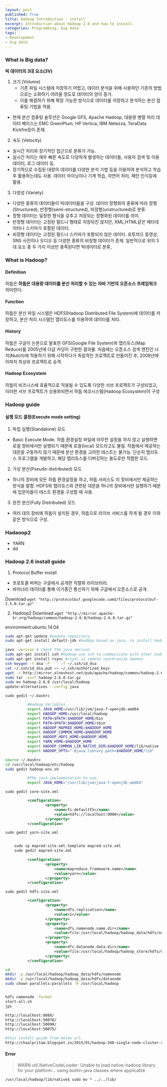 ```yaml
---
layout: post
published: True
title: Hadoop Introduction - install
excerpt: Introduction about Hadoop 2.6 and how to install.
categories: Programming, big data
tags:
- Development
- big data
---
```


### What is Big data?  

**빅 데이터의 3대 요소(3V)**

1. 크기 (Volume)
	- 기존 파일 시스템에 저장하기 어렵고, 데이터 분석을 위해 사용하던 기존의 방법으로는 소화하기 어려울 정도로 데이터의 양이 증가.
	- 이를 해결하기 위해 확장 가능한 방식으로 데이터를 저장하고 분석하는 분산 컴퓨팅 기법을 적용.
  - 현재 분산 컴퓨팅 솔루션은 Google GFS, Apache Hadoop, 대용량 병렬 처리 데이터 베이스는 EMC GreenPlum, HP Vertica, IBM Netezza, TeraData Kickfre등이 존재.
2. 속도 (Velocity)
  - 실시간 처리와 장기적인 접근으로 분류가 가능.
  - 실시간 처리는 매우 빠른 속도로 다양하게 발생하는 데이터들, 사용자 검색 및 이용 데이터, 로그 데이터 등.
  - 장기적으로 수집된 대량의 데이터를 다양한 분석 기법 등을 이용하여 분석하고 학습 후 활용하는데도 사용. 데이터 마이닝이나 기계 학습, 자연어 처리, 패턴 인식등에 활용.
3. 다양성 (Variety)
  - 다양한 종류의 데이터들이 빅데이터들을 구성. 데이터 정형화의 종류에 따라 정형(Structured), 반정형(semi-structured), 비정형(unstructured)로 분류.
  - 정형 데이터는 일정한 형식을 갖추고 저장되는 정형화된 데이터를 의미.
  - 반정형 데이터는 고정된 필드나 형태로 저장되진 않지만, XML,HTML같은 메타데이터나 스키마가 포함된 데이터.
  - 비정형 데이터는 고정된 필드나 스키마가 포함되지 않은 데이터. 유투븨으 동영상, SNS 사진이나 오디오 등 다양한 종류의 비정형 데이터가 존재.
일반적으로 위의 3대 요소 중 두 가지 이상만 충족된다면 빅데이터로 분류,

### What is Hadoop?

#### Definition
하둡은 **하둡은 대용량 데이터를 분산 처리할 수 있는 자바 기반의 오픈소스 프레임워크** 의미한다.

#### Function
하둡은 분산 파일 시스템은 HDFS(Hadoop Distributed File System)에 데이터를 저장하고, 분산 처리 시스템인 맵리듀스를 이용하여 데이터를 처리.

#### History
하둡은 구글이 논문으로 발표한 GFS(Google File System)와 맵리듀스(Map Reduce)를 2005년에 더글 커딩이 구현한 결과물. 처음에는 오픈소스 검색 엔진인 너치(Nutch)에 적용하기 위해 시작하다가 독립적인 프로젝트로 만들어진 후, 2008년에 아파치 최상위 프로젝트로 승격.

#### Hadoop Ecosystem
하둡이 비즈니스에 효율적으로 적용될 수 있도록 다양한 서브 프로젝트가 구성되었고, 이러한 서브 프로젝트가 상용화되면서 하둡 에코시스템(Hadoop  Ecosystem)이 구성

### Hadoop guide

#### 실행 모드 결정(Execute mode setting)
1. 독립 실행(Standalone) 모드
  - Basic Execute Mode. 하둡 환경설정 파일에 아무런 설정을 하지 않고 실행하면 로컬 장비에서만 실행되기 때문에 로컬(local) 모드라고도 불림. 하둡에서 제공하는 데몬을 구동하지 않기 때문에 분산 환경을 고려한 테스트는 불가능. 단순히 맵리듀스 프로그램을 개발하고, 해당 맵리듀스를 디버깅하는 용도로만 적합한 모드.

2. 가상 분산(Pseudo-distributed) 모드
  - 하나의 장비에 모든 하둡 환경설정을 하고, 하둡 서비스도 이 장비에서만 제공하는 방식을 말함. HDFS와 맵리듀스와 관련된 데몬을 하나의 장비에서만 실행하기 때문에 입문자들이 테스트 환경을 구성할 때 사용.

3. 완전 분산(Fully Distributed) 모드
  - 여러 대의 장비에 하둡이 설치된 경우, 하둡으로 라이브 서비스를 하게 될 경우 이와 같은 방식으로 구성.

### Hadaoop2
- YARN
- dd

### Hadoop 2.6 install guide
1. Protocol Buffer install
- 프로토콜 버퍼는 구글에서 공개한 직렬화 라이브러리.
- 바이너리 데이터를 통해 이기종간 통신하기 위해 구글에서 오픈소스로 공개.

Download
`wget "http://protocolbuf.googlecode.comd/files/protocolbuf-2.5.0.tar.gz"`

2. Hadoop2 Download
`wget "http://mirror.apache-kr.org/hadoop/common/hadoop-2.6.0/hadoop-2.6.0.tar.gz"`


environment:ubuntu 14.04

```sh
sudo apt-get update #update repository
sudo apt-get install default-jdk #haddop based on java, to install hadoop we need jdk(Java Development Kit)

java -version # check the java version
sudo apt-get install ssh #hadoop use ssh to communicate with other node.
sudo apt-get install rsync #rsync is remote synchronize daemon
ssh-keygen -t dsa -P ' ' -f ~/.ssh/id_dsa
cat ~/.ssh/id_dsa.pub >> ~/.ssh/authorized_keys
wget -c http://mirror.olnevhost.net/pub/apache/hadoop/common/hadoop-2.6.0/hadoop-2.6.0.tar.gz
sudo tar -zxvf hadoop-2.6.0.tar.gz
sudo mv hadoop-2.6.0 /usr/local/hadoop
update-alternatives --config java
```

`sudo gedit ~/.bashrc`

```bash
          #Hadoop Variables
          export JAVA_HOME=/usr/lib/jvm/java-7-openjdk-amd64
          export HADOOP_HOME=/usr/local/hadoop
          export PATH=$PATH:$HADOOP_HOME/bin
          export PATH=$PATH:$HADOOP_HOME/sbin
          export HADOOP_MAPRED_HOME=$HADOOP_HOME
          export HADOOP_COMMON_HOME=$HADOOP_HOME
          export HADOOP_HDFS_HOME=$HADOOP_HOME
          export YARN_HOME=$HADOOP_HOME
          export HADOOP_COMMON_LIB_NATIVE_DIR=$HADOOP_HOME/lib/native
          export HADOOP_OPTS="-Djava.library.path=$HADOOP_HOME/lib"
```

```sh
source ~/.bashrc
cd /usr/local/hadoop/etc/hadoop
sudo gedit hadoop-env.sh
```

```bash
          #The java implementation to use.
          export JAVA_HOME="/usr/lib/jvm/java-7-openjdk-amd64"
```
	sudo gedit core-site.xml
```xml
          <configuration>
                  <property>
                      <name>fs.defaultFS</name>
                      <value>hdfs://localhost:9000</value>
                  </property>
          </configuration>
```

`sudo gedit yarn-site.xml`

```xml
	
	sudo cp mapred-site.xml.template mapred-site.xml
	sudo gedit mapred-site.xml

```

```xml
          <configuration>
                  <property>
                      <name>mapreduce.framework.name</name>
                      <value>yarn</value>
                  </property>
          </configuration>
```

`sudo gedit hdfs-site.xml`

```xml
          <configuration>
                  <property>
                      <name>dfs.replication</name>
                      <value>1</value>
                  </property>
                  <property>
                      <name>dfs.namenode.name.dir</name>
                      <value>file:/usr/local/hadoop/hadoop_data/hdfs/namenode</value>
                  </property>
                  <property>
                      <name>dfs.datanode.data.dir</name>
                      <value>file:/usr/local/hadoop/hadoop_store/hdfs/datanode</value>
                  </property>
          </configuration>
```

```bash
cd
mkdir -p /usr/local/hadoop/hadoop_data/hdfs/namenode
mkdir -p /usr/local/hadoop/hadoop_data/hdfs/datanode
sudo chown parallels:parallels -R /usr/local/hadoop


hdfs namenode -format
start-all.sh
jps
```

```sh
http://localhost:8088/
http://localhost:50070/
http://localhost:50090/
http://localhost:50075/

#this install guide from below url.
http://chaalpritam.blogspot.in/2015/01/hadoop-260-single-node-cluster-setup-on.html
```


#### Error
>WARN util.NativeCodeLoader: Unable to load native-hadoop library for your platform... using builtin-java classes where applicable

	/usr/local/hadoop/lib/native$ sudo mv * ../../lib/